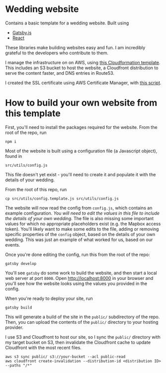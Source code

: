 # Wedding website

Contains a basic template for a wedding website. Built using

* [Gatsby.js](https://www.gatsbyjs.org/)
* [React](https://reactjs.org/)

These libraries make building websites easy and fun. I am incredibly grateful to the developers who contribute to them.

I manage the infrastructure on on AWS, using [this Cloudformation template](https://github.com/dylburger/wedding-website-cloudformation-templates). This includes an S3 bucket to host the website, a Cloudfront distribution to serve the content faster, and DNS entries in Route53.

I created the SSL certificate using AWS Certificate Manager, with [this script](https://github.com/dylburger/create-and-validate-acm-certificate).

# How to build your own website from this template

First, you'll need to install the packages required for the website. From the root of the repo, run

    npm i

Most of the website is built using a configuration file (a Javascript object), found in

    src/utils/config.js

This file doesn't yet exist - you'll need to create it and populate it with the details of your wedding. 

From the root of this repo, run

    cp src/utils/config.template.js src/utils/config.js

The website will now read the config from `config.js`, which contains an example configuration. *You will need to edit the values in this file to include the details of your own wedding.* The file is also missing some important values for which no appropriate placeholders exist (e.g. the Mapbox access token). You'll likely want to make some edits to the file, adding or removing specific properties of the `config` object, based on the details of your own wedding. This was just an example of what worked for us, based on our events.

Once you're done editing the config, run this from the root of the repo:

    gatsby develop

You'll see `gatsby` do some work to build the website, and then start a local web server at port `8000`.
Open [http://localhost:8000](http://localhost:8000) in your browser and you'll see how the website looks
using the values you provided in the config.

When you're ready to deploy your site, run

    gatsby build

This will generate a build of the site in the `public/` subdirectory of the repo. Then, you can upload the contents of the `public/` directory to your hosting provider.

I use S3 and Cloudfront to host our site, so I sync the `public/` directory with my target bucket on S3, then invalidate the Cloudfront cache to update Cloudfront with the most recent files.

    aws s3 sync public/ s3://your-bucket --acl public-read
    aws cloudfront create-invalidation --distribution-id <distribution ID> --paths "/*"
